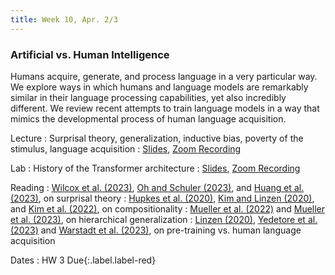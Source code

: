 ```yaml
---
title: Week 10, Apr. 2/3
---
```


### Artificial vs. Human Intelligence

Humans acquire, generate, and process language in a very particular way. We explore ways in which humans and language models are remarkably similar in their language processing capabilities, yet also incredibly different. We review recent attempts to train language models in a way that mimics the developmental process of human language acquisition.

Lecture
: Surprisal theory, generalization, inductive bias, poverty of the stimulus, language acquisition
: [Slides](https://drive.google.com/file/d/1Bhz1Yk4LbxNSgbUm0g0xFfcBzyAT2DW0/view?usp=drive_link), [Zoom Recording](https://nyu.zoom.us/rec/share/KHv6ASspyhyGReABX568lyK9oUJF8WzBBe3McBtY8eGiDIhtWA6jBjnzGngB_QP3.nqM6U7Fr-Mr0TQMv)

Lab
: History of the Transformer architecture 
: [Slides](https://drive.google.com/file/d/1Nn9lI5sEtEXAxGywM9KodLYKmoMpAjpM/view?usp=drive_link), [Zoom Recording](https://nyu.zoom.us/rec/share/4V4sGURgXccK26lfR8LsVTafYzsprz3RXoaavNr38DbGOp6QkdPZ2V6SM7a619G2.yAab_0Pqw_wzsTap)

Reading
: [Wilcox et al. (2023)](https://doi.org/10.1162/tacl_a_00612), [Oh and Schuler (2023)](https://doi.org/10.1162/tacl_a_00548), and [Huang et al. (2023)](https://osf.io/preprints/psyarxiv/z38u6), on surprisal theory
: [Hupkes et al. (2020)](https://arxiv.org/abs/1908.08351), [Kim and Linzen (2020)](https://arxiv.org/abs/2010.05465), and [Kim et al. (2022)](https://arxiv.org/abs/2212.10769), on compositionality
: [Mueller et al. (2022)](https://arxiv.org/abs/2203.09397) and [Mueller et al. (2023)](https://arxiv.org/abs/2305.19905), on hierarchical generalization
: [Linzen (2020)](https://arxiv.org/abs/2005.00955), [Yedetore et al. (2023)](https://arxiv.org/abs/2301.11462) and [Warstadt et al. (2023)](https://aclanthology.org/volumes/2023.conll-babylm/), on pre-training vs. human language acquisition

Dates
: <span>HW 3 Due</span>{:.label.label-red}